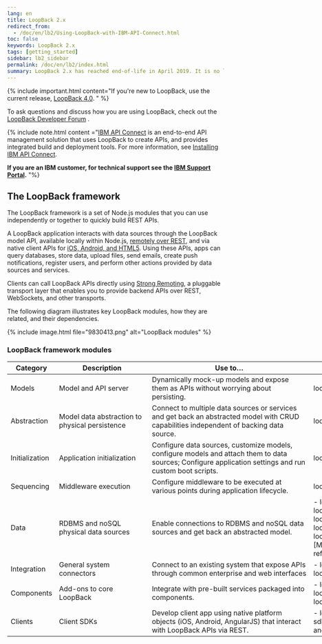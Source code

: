 ```yaml
---
lang: en
title: LoopBack 2.x
redirect_from:
  - /doc/en/lb2/Using-LoopBack-with-IBM-API-Connect.html
toc: false
keywords: LoopBack 2.x
tags: [getting_started]
sidebar: lb2_sidebar
permalink: /doc/en/lb2/index.html
summary: LoopBack 2.x has reached end-of-life in April 2019. It is no longer supported.
---
```

{% include important.html content="If you're new to LoopBack, use the current release,
[LoopBack 4.0](/doc/en/lb4/index.html).
" %}

To ask questions and discuss how you are using LoopBack, check out the [LoopBack Developer Forum](https://groups.google.com/forum/#!forum/loopbackjs) .

{% include note.html content ="[IBM API Connect](https://developer.ibm.com/apiconnect/) is an end-to-end API management solution that uses LoopBack to create APIs, and provides integrated build and deployment tools.  For more information, see [Installing IBM API Connect](Installing-IBM-API-Connect.html).

**If you are an IBM customer, for technical support see the [IBM Support Portal](http://www-01.ibm.com/support/docview.wss?uid=swg21593214).**
"%}

## The LoopBack framework

The LoopBack framework is a set of Node.js modules that you can use independently or together to quickly build REST APIs.

A LoopBack application interacts with data sources through the LoopBack model API, available locally within Node.js, [remotely over REST](Built-in-models-REST-API), and via native client APIs for
[iOS, Android, and HTML5](Client-SDKs). Using these APIs, apps can query databases,
store data, upload files, send emails, create push notifications, register users, and perform other actions provided by data sources and services.

Clients can call LoopBack APIs directly using [Strong Remoting](Strong-Remoting.html), a pluggable transport layer that enables you to provide backend APIs over REST, WebSockets, and other transports.

The following diagram illustrates key LoopBack modules, how they are related, and their dependencies.

{% include image.html file="9830413.png" alt="LoopBack modules" %}

### LoopBack framework modules

<table style="width: 1000px;">
  <thead>
    <tr>
      <th style="width: 80px;">Category</th>
      <th style="width:200px;">Description</th>
      <th>Use to…</th>
      <th style="width: 280px;">Modules</th>
    </tr>
  </thead>
  <tbody>
    <tr>
      <td>Models</td>
      <td>Model and API server</td>
      <td>Dynamically mock-up models and expose them as APIs without worrying about persisting.</td>
      <td>loopback</td>
    </tr>
    <tr>
      <td>Abstraction</td>
      <td>Model data abstraction to physical persistence</td>
      <td>Connect to multiple data sources or services and get back an abstracted model with CRUD capabilities independent of backing data source.</td>
      <td>loopback-datasource-juggler</td>
    </tr>
    <tr>
      <td>Initialization</td>
      <td>Application initialization</td>
      <td>Configure data sources, customize models, configure models and attach them to data sources; Configure application settings and run custom boot scripts.</td>
      <td>loopback-boot</td>
    </tr>
    <tr>
      <td>Sequencing</td>
      <td>Middleware execution</td>
      <td>Configure middleware to be executed at various points during application lifecycle.</td>
      <td>loopback-phase</td>
    </tr>
    <tr>
      <td>Data</td>
      <td>RDBMS and noSQL physical data sources</td>
      <td>Enable connections to RDBMS and noSQL data sources and get back an abstracted model.</td>
      <td markdown="1">
- loopback-connector-mongodb
- loopback-connector-mysql
- loopback-connector-postgresql
- loopback-connector-msssql
- loopback-connector-oracle
- [Many others...](Connectors-reference.html)
</td>
    </tr>
    <tr>
      <td>Integration</td>
      <td>General system connectors</td>
      <td>Connect to an existing system that expose APIs through common enterprise and web interfaces</td>
      <td markdown="1">
- loopback-connector-rest
- loopback-connector-soap
</td>
    </tr>
    <tr>
      <td>Components</td>
      <td>Add-ons to core LoopBack</td>
      <td>Integrate with pre-built services packaged into components.</td>
      <td markdown="1">
- loopback-component-push
- loopback-component-storage
- loopback-component-passport
</td>
    </tr>
    <tr>
      <td>Clients</td>
      <td>Client SDKs</td>
      <td>Develop client app using native platform objects (iOS, Android, AngularJS) that interact with LoopBack APIs via REST.</td>
<td markdown="1">
- loopback-sdk-ios
- loopback-sdk-android
- loopback-sdk-angular
</td>
    </tr>
  </tbody>
</table>
